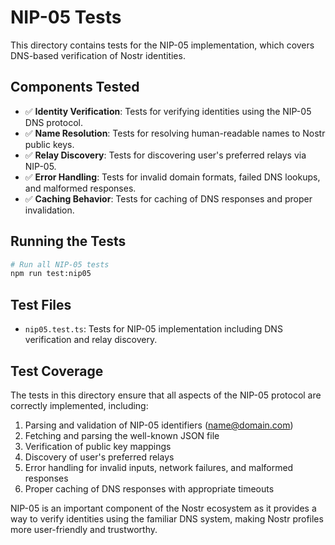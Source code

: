 # NIP-05 Tests

This directory contains tests for the NIP-05 implementation, which covers DNS-based verification of Nostr identities.

## Components Tested

- ✅ **Identity Verification**: Tests for verifying identities using the NIP-05 DNS protocol.
- ✅ **Name Resolution**: Tests for resolving human-readable names to Nostr public keys.
- ✅ **Relay Discovery**: Tests for discovering user's preferred relays via NIP-05.
- ✅ **Error Handling**: Tests for invalid domain formats, failed DNS lookups, and malformed responses.
- ✅ **Caching Behavior**: Tests for caching of DNS responses and proper invalidation.

## Running the Tests

```bash
# Run all NIP-05 tests
npm run test:nip05
```

## Test Files

- `nip05.test.ts`: Tests for NIP-05 implementation including DNS verification and relay discovery.

## Test Coverage

The tests in this directory ensure that all aspects of the NIP-05 protocol are correctly implemented, including:

1. Parsing and validation of NIP-05 identifiers (name@domain.com)
2. Fetching and parsing the well-known JSON file
3. Verification of public key mappings
4. Discovery of user's preferred relays
5. Error handling for invalid inputs, network failures, and malformed responses
6. Proper caching of DNS responses with appropriate timeouts

NIP-05 is an important component of the Nostr ecosystem as it provides a way to verify identities using the familiar DNS system, making Nostr profiles more user-friendly and trustworthy. 